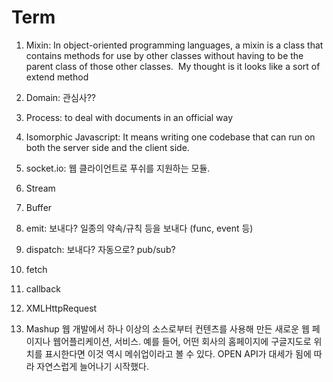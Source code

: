 # Term

1. Mixin: In object-oriented programming languages, a mixin is a class that contains methods for use by other classes without having to be the parent class of those other classes. 
My thought is it looks like a sort of extend method

2. Domain: 관심사??

3. Process: to deal with documents in an official way

4. Isomorphic Javascript: It means writing one codebase that can run on both the server side and the client side.

5. socket.io: 웹 클라이언트로 푸쉬를 지원하는 모듈.

6. Stream

7. Buffer

8. emit: 보내다? 일종의 약속/규칙 등을 보내다 (func, event 등)

9. dispatch: 보내다? 자동으로? pub/sub?

10. fetch

11. callback

12. XMLHttpRequest

13. Mashup
웹 개발에서 하나 이상의 소스로부터 컨텐츠를 사용해 만든 새로운 웹 페이지나 웹어플리케이션, 서비스. 예를 들어, 어떤 회사의 홈페이지에 구글지도로 위치를 표시한다면 이것 역시 메쉬업이라고 볼 수 있다. OPEN API가 대세가 됨에 따라 자연스럽게 늘어나기 시작했다. 
